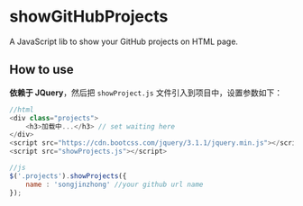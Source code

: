 # showGitHubProjects
A JavaScript lib to show your GitHub projects on HTML page.

## How to use

**依赖于 JQuery**，然后把 `showProject.js` 文件引入到项目中，设置参数如下：

```javascript
//html
<div class="projects">
	<h3>加载中...</h3> // set waiting here
</div>
<script src="https://cdn.bootcss.com/jquery/3.1.1/jquery.min.js"></script>
<script src="showProjects.js"></script>

//js
$('.projects').showProjects({
	name : 'songjinzhong' //your github url name
});
```